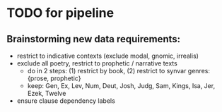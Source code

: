 # TODO for pipeline

## Brainstorming new data requirements:
* restrict to indicative contexts (exclude modal, gnomic, irrealis)
* exclude all poetry, restrict to prophetic / narrative texts
    * do in 2 steps: (1) restrict by book, (2) restrict to synvar genres: {prose, prophetic}
    * keep: Gen, Ex, Lev, Num, Deut, Josh, Judg, Sam, Kings, Isa, Jer, Ezek, Twelve
* ensure clause dependency labels

